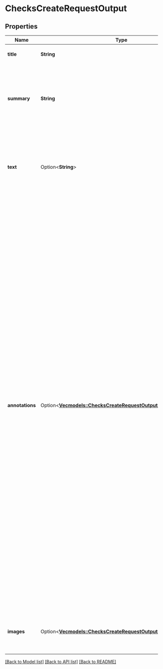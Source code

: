 # ChecksCreateRequestOutput

## Properties

Name | Type | Description | Notes
------------ | ------------- | ------------- | -------------
**title** | **String** | The title of the check run. | 
**summary** | **String** | The summary of the check run. This parameter supports Markdown. **Maximum length**: 65535 characters. | 
**text** | Option<**String**> | The details of the check run. This parameter supports Markdown. **Maximum length**: 65535 characters. | [optional]
**annotations** | Option<[**Vec<models::ChecksCreateRequestOutputAnnotationsInner>**](checks_create_request_output_annotations_inner.md)> | Adds information from your analysis to specific lines of code. Annotations are visible on GitHub in the **Checks** and **Files changed** tab of the pull request. The Checks API limits the number of annotations to a maximum of 50 per API request. To create more than 50 annotations, you have to make multiple requests to the [Update a check run](https://docs.github.com/rest/reference/checks#update-a-check-run) endpoint. Each time you update the check run, annotations are appended to the list of annotations that already exist for the check run. GitHub Actions are limited to 10 warning annotations and 10 error annotations per step. For details about how you can view annotations on GitHub, see \"[About status checks](https://docs.github.com/articles/about-status-checks#checks)\". | [optional]
**images** | Option<[**Vec<models::ChecksCreateRequestOutputImagesInner>**](checks_create_request_output_images_inner.md)> | Adds images to the output displayed in the GitHub pull request UI. | [optional]

[[Back to Model list]](../README.md#documentation-for-models) [[Back to API list]](../README.md#documentation-for-api-endpoints) [[Back to README]](../README.md)


